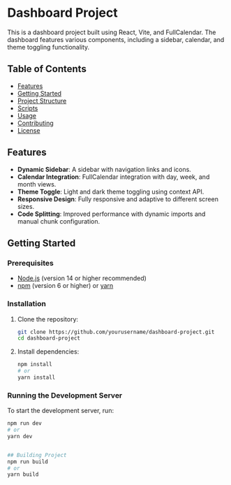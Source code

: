 # Dashboard Project

This is a dashboard project built using React, Vite, and FullCalendar. The dashboard features various components, including a sidebar, calendar, and theme toggling functionality. 

## Table of Contents

- [Features](#features)
- [Getting Started](#getting-started)
- [Project Structure](#project-structure)
- [Scripts](#scripts)
- [Usage](#usage)
- [Contributing](#contributing)
- [License](#license)

## Features

- **Dynamic Sidebar**: A sidebar with navigation links and icons.
- **Calendar Integration**: FullCalendar integration with day, week, and month views.
- **Theme Toggle**: Light and dark theme toggling using context API.
- **Responsive Design**: Fully responsive and adaptive to different screen sizes.
- **Code Splitting**: Improved performance with dynamic imports and manual chunk configuration.

## Getting Started

### Prerequisites

- [Node.js](https://nodejs.org/) (version 14 or higher recommended)
- [npm](https://www.npmjs.com/) (version 6 or higher) or [yarn](https://yarnpkg.com/)

### Installation

1. Clone the repository:

    ```sh
    git clone https://github.com/yourusername/dashboard-project.git
    cd dashboard-project
    ```

2. Install dependencies:

    ```sh
    npm install
    # or
    yarn install
    ```

### Running the Development Server

To start the development server, run:

```sh
npm run dev
# or
yarn dev


## Building Project
npm run build
# or
yarn build
